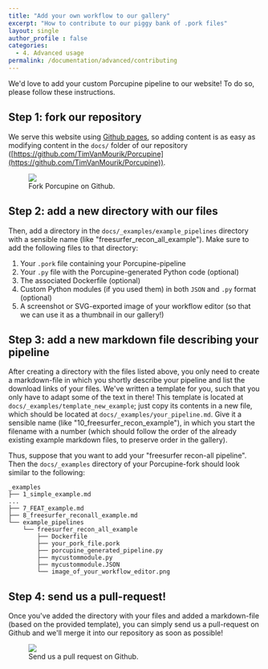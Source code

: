 ```yaml
---
title: "Add your own workflow to our gallery"
excerpt: "How to contribute to our piggy bank of .pork files"
layout: single
author_profile : false
categories:
  - 4. Advanced usage
permalink: /documentation/advanced/contributing
---
```


We'd love to add your custom Porcupine pipeline to our website! To do so,
please follow these instructions.

## Step 1: fork our repository
We serve this website using [Github pages](https://pages.github.com/), so adding
content is as easy as modifying content in the `docs/` folder of our repository
([https://github.com/TimVanMourik/Porcupine](https://github.com/TimVanMourik/Porcupine)).

<figure>
	<a href="{{ site.url }}{{ site.baseurl }}/assets/images/fork_porcupine.png"><img
    src="{{ site.url }}{{ site.baseurl }}/assets/images/fork_porcupine.png"></a>
	<figcaption>Fork Porcupine on Github.</figcaption>
</figure>

## Step 2: add a new directory with our files
Then, add a directory in the `docs/_examples/example_pipelines` directory with
a sensible name (like "freesurfer_recon_all_example"). Make sure to add the following
files to that directory:

1. Your `.pork` file containing your Porcupine-pipeline
2. Your `.py` file with the Porcupine-generated Python code (optional)
3. The associated Dockerfile (optional)
4. Custom Python modules (if you used them) in both `JSON` and `.py` format (optional)
5. A screenshot or SVG-exported image of your workflow editor (so that we can use it as a thumbnail in our gallery!)

## Step 3: add a new markdown file describing your pipeline
After creating a directory with the files listed above, you only need to
create a markdown-file in which you shortly describe your pipeline and list
the download links of your files. We've written a template for you, such that
you only have to adapt some of the text in there! This template is located
at `docs/_examples/template_new_example`; just copy its contents in a new
file, which should be located at `docs/_examples/your_pipeline.md`. Give it
a sensible name (like "10_freesurfer_recon_example"), in which you start the
filename with a number (which should follow the order of the already existing
example markdown files, to preserve order in the gallery).

Thus, suppose that you want to add your "freesurfer recon-all pipeline". Then
the `docs/_examples` directory of your Porcupine-fork should look similar to
the following:

```
_examples
├── 1_simple_example.md
...
├── 7_FEAT_example.md
├── 8_freesurfer_reconall_example.md
└── example_pipelines
    └── freesurfer_recon_all_example
        ├── Dockerfile
        ├── your_pork_file.pork
        ├── porcupine_generated_pipeline.py
        ├── mycustommodule.py
        ├── mycustommodule.JSON
        └── image_of_your_workflow_editor.png
```

## Step 4: send us a pull-request!
Once you've added the directory with your files and added a markdown-file
(based on the provided template), you can simply send us a pull-request on Github
and we'll merge it into our repository as soon as possible!

<figure>
	<a href="{{ site.url }}{{ site.baseurl }}/assets/images/PR_porcupine.png"><img
    src="{{ site.url }}{{ site.baseurl }}/assets/images/PR_porcupine.png"></a>
	<figcaption>Send us a pull request on Github.</figcaption>
</figure>
